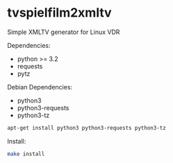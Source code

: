 tvspielfilm2xmltv
=================

Simple XMLTV generator for Linux VDR


Dependencies:
- python >= 3.2
- requests
- pytz

Debian Dependencies:
- python3
- python3-requests
- python3-tz

```bash
apt-get install python3 python3-requests python3-tz
```

Install:

```bash
make install
```
